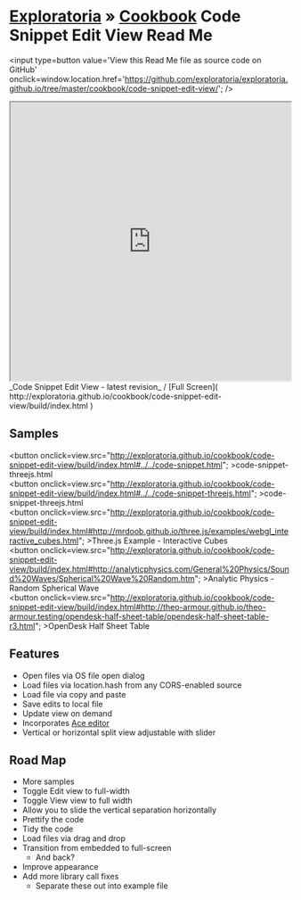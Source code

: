 [Exploratoria]( http://exploratoria.github.io ) &raquo; [Cookbook]( http://exploratoria.github.io/cookbook/ )
Code Snippet Edit View Read Me
===

<span style=display:none; >[View this Read Me file as a web page]( http://exploratoria.github.io/cookbook/code-snippet-edit-view/ "View file as a web page." ) </span>
<input type=button value='View this Read Me file as source code on GitHub' onclick=window.location.href='https://github.com/exploratoria/exploratoria.github.io/tree/master/cookbook/code-snippet-edit-view/'; />

<iframe id=view src="http://exploratoria.github.io/cookbook/code-snippet-edit-view/build/index.html" width=100% height=500px ></iframe>  
_Code Snippet Edit View - latest revision_ / [Full Screen]( http://exploratoria.github.io/cookbook/code-snippet-edit-view/build/index.html )

## Samples

<span style=display:none; >[For the following samples to display view this Read Me file as a web page]( http://exploratoria.github.io/cookbook/code-snippet-edit-view/ "View file as a web page." ) </span>

<button onclick=view.src="http://exploratoria.github.io/cookbook/code-snippet-edit-view/build/index.html#../../code-snippet.html"; >code-snippet-threejs.html</button>  
<button onclick=view.src="http://exploratoria.github.io/cookbook/code-snippet-edit-view/build/index.html#../../code-snippet-threejs.html"; >code-snippet-threejs.html</button>  
<button onclick=view.src="http://exploratoria.github.io/cookbook/code-snippet-edit-view/build/index.html#http://mrdoob.github.io/three.js/examples/webgl_interactive_cubes.html"; >Three.js Example - Interactive Cubes</button>  
<button onclick=view.src="http://exploratoria.github.io/cookbook/code-snippet-edit-view/build/index.html#http://analyticphysics.com/General%20Physics/Sound%20Waves/Spherical%20Wave%20Random.htm"; >Analytic Physics - Random Spherical Wave</button>  
<button onclick=view.src="http://exploratoria.github.io/cookbook/code-snippet-edit-view/build/index.html#http://theo-armour.github.io/theo-armour.testing/opendesk-half-sheet-table/opendesk-half-sheet-table-r3.html"; >OpenDesk Half Sheet Table</button>

## Features

* Open files via OS file open dialog
* Load files via location.hash from any CORS-enabled source
* Load file via copy and paste
* Save edits to local file
* Update view on demand
* Incorporates [Ace editor]( http://ace.c9.io/ )
* Vertical or horizontal split view adjustable with slider

## Road Map

* More samples
* Toggle Edit view to full-width
* Toggle View view to full width
* Allow you to slide the vertical separation horizontally
* Prettify the code
* Tidy the code
* Load files via drag and drop
* Transition from embedded to full-screen
	* And back?
* Improve appearance
* Add more library call fixes
	* Separate these out into example file



